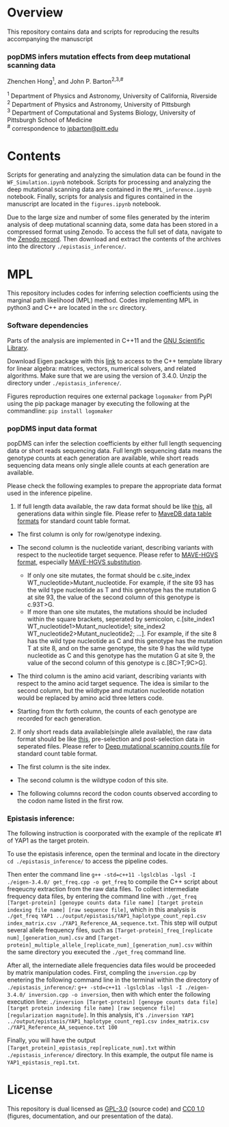 # Overview

This repository contains data and scripts for reproducing the results accompanying the manuscript

### popDMS infers mutation effects from deep mutational scanning data
Zhenchen Hong<sup>1</sup>, and John P. Barton<sup>2,3,#</sup>

<sup>1</sup> Department of Physics and Astronomy, University of California, Riverside  
<sup>2</sup> Department of Physics and Astronomy, University of Pittsburgh  
<sup>3</sup> Department of Computational and Systems Biology, University of Pittsburgh School of Medicine  
<sup>#</sup> correspondence to [jpbarton@pitt.edu](mailto:jpbarton@pitt.edu)


# Contents

Scripts for generating and analyzing the simulation data can be found in the `WF_Simulation.ipynb` notebook. Scripts for processing and analyzing the deep mutational scanning data are contained in the `MPL_inference.ipynb` notebook. Finally, scripts for analysis and figures contained in the manuscript are located in the `figures.ipynb` notebook.  

Due to the large size and number of some files generated by the interim analysis of deep mutational scanning data, some data has been stored in a compressed format using Zenodo. To access the full set of data, navigate to the [Zenodo record](https://zenodo.org/record/7917326#.ZFu4j-xKjzc). Then download and extract the contents of the archives into the directory `./epistasis_inference/`.


# MPL

This repository includes codes for inferring selection coefficients using the marginal path likelihood (MPL) method. Codes implementing MPL in python3 and C++ are located in the `src` directory.

### Software dependencies

Parts of the analysis are implemented in C++11 and the [GNU Scientific Library](https://www.gnu.org/software/gsl/). 

Download Eigen package with this [link](https://gitlab.com/libeigen/eigen/-/archive/3.4.0/eigen-3.4.0.zip) to access to the C++ template library for linear algebra: matrices, vectors, numerical solvers, and related algorithms. Make sure that we are using the version of 3.4.0. Unzip the directory under `./epistasis_inference/`. 

Figures reproduction requires one external package `logomaker` from PyPI using the pip package manager by executing the following at the commandline: `pip install logomaker`


### popDMS input data format

popDMS can infer the selection coefficients by either full length sequencing data or short reads sequencing data. Full length sequencing data means the genotype counts at each generation are available, while short reads sequencing data means only single allele counts at each generation are available. 

Please check the following examples to prepare the appropriate data format used in the inference pipeline.

1) If full length data available, the raw data format should be like [this](https://github.com/bartonlab/paper-DMS-inference/blob/main/data/raw_data/TpoR_nucleotide_count.csv), all generations data within single file. Please refer to [MaveDB data table formats](https://www.mavedb.org/docs/mavedb/data_formats.html) for standard count table format.

- The first column is only for row/genotype indexing. 

- The second column is the nucleotide variant, describing variants with respect to the nucleotide target sequence. Please refer to [MAVE-HGVS format](https://www.mavedb.org/docs/mavehgvs/), especially [MAVE-HGVS substitution](https://www.mavedb.org/docs/mavehgvs/spec.html#substitution). 
	- If only one site mutates, the format should be c.site_index WT_nucleotide>Mutant_nucleotide. For example, if the site 93 has the wild type nucleotide as T and this genotype has the mutation G at site 93, the value of the second column of this genotype is c.93T>G. 
	- If more than one site mutates, the mutations should be included within the square brackets, seperated by semicolon, c.[site_index1 WT_nucleotide1>Mutant_nucleotide1; site_index2 WT_nucleotide2>Mutant_nucleotide2; ...]. For example, if the site 8 has the wild type nucleotide as C and this genotype has the mutation T at site 8, and on the same genotype, the site 9 has the wild type nucleotide as C and this genotype has the mutation G at site 9,  the value of the second column of this genotype is c.[8C>T;9C>G]. 

- The third column is the amino acid variant, describing variants with respect to the amino acid target sequence. The idea is similar to the second column, but the wildtype and mutation nucleotide notation would be replaced by amino acid three letters code. 

- Starting from thr forth column, the counts of each genotype are recorded for each generation. 

<!-- The data file should be renamed as `Target-protein_nucleotide_count.csv` -->


2) If only short reads data available(single allele available), the raw data format should be like [this](https://github.com/bartonlab/paper-DMS-inference/blob/main/data/raw_data/BG505_DNA_codoncounts.csv), pre-selection and post-selection data in seperated files. Please refer to [Deep mutational scanning counts file](http://jbloomlab.github.io/dms_tools/fileformats.html#deep-mutational-scanning-counts-file) for standard count table format.

- The first column is the site index.

- The second column is the wildtype codon of this site.

- The following columns record the codon counts observed according to the codon name listed in the first row.

<!-- The data files should be renamed as `Target-protein_DNA_codoncounts.csv`(error correction data), `Target-protein_mutDNA_codoncounts.csv`(pre-selection count data) and `Target-protein_mutvirus_codoncounts.csv`(post-selection count data) -->



### Epistasis inference: 

The following instruction is coorporated with the example of the replicate #1 of YAP1 as the target protein.

To use the epistasis inference, open the terminal and locate in the directory `cd ./epistasis_inference/` to access the pipeline codes. 

Then enter the command line `g++ -std=c++11 -lgslcblas -lgsl -I ./eigen-3.4.0/ get_freq.cpp -o get_freq` to compile the C++ script about freqeucny extraction from the raw data files. To collect intermediate frequency data files, by entering the command line with  `./get_freq [Target-protein] [genoype counts data file name] [target protein indexing file name] [raw sequence file]`, which in this analysis is `./get_freq YAP1 ../output/epistasis/YAP1_haplotype_count_rep1.csv index_matrix.csv ./YAP1_Reference_AA_sequence.txt`. This step will output several allele frequency files, such as `[Target-protein]_freq_[replicate num]_[generation_num].csv` and `[Target-protein]_multiple_allele_[replicate_num]_[generation_num].csv` within the same directory you executed the `./get_freq` command line. 

After all, the internediate allele frequencies data files would be proceeded by matrix manipulation codes. First, compling the `inversion.cpp` by enetering the following command line in the terminal within the directory of `./epistasis_inference/`: `g++ -std=c++11 -lgslcblas -lgsl -I ./eigen-3.4.0/ inversion.cpp -o inversion`, then with which enter the following execution line: `./inversion [Target-protein] [genoype counts data file] [target protein indexing file name] [raw sequence file] [regularization magnitude]`. In this analysis, it's `./inversion YAP1 ../output/epistasis/YAP1_haplotype_count_rep1.csv index_matrix.csv ./YAP1_Reference_AA_sequence.txt 100`

Finally, you will have the output `[Target_protein]_epistasis_rep[replicate_num].txt` within `./epistasis_inference/` directory. In this example, the output file name is `YAP1_epistasis_rep1.txt`.

# License

This repository is dual licensed as [GPL-3.0](LICENSE-GPL) (source code) and [CC0 1.0](LICENSE-CC0) (figures, documentation, and our presentation of the data).
